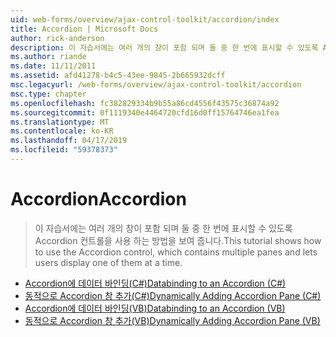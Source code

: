 ```yaml
---
uid: web-forms/overview/ajax-control-toolkit/accordion/index
title: Accordion | Microsoft Docs
author: rick-anderson
description: 이 자습서에는 여러 개의 창이 포함 되며 둘 중 한 번에 표시할 수 있도록 Accordion 컨트롤을 사용 하는 방법을 보여 줍니다.
ms.author: riande
ms.date: 11/11/2011
ms.assetid: afd41278-b4c5-43ee-9845-2b665932dcff
msc.legacyurl: /web-forms/overview/ajax-control-toolkit/accordion
msc.type: chapter
ms.openlocfilehash: fc382829334b9b55a86cd4556f43575c36874a92
ms.sourcegitcommit: 0f1119340e4464720cfd16d0ff15764746ea1fea
ms.translationtype: MT
ms.contentlocale: ko-KR
ms.lasthandoff: 04/17/2019
ms.locfileid: "59378373"
---
```

# <a name="accordion"></a><span data-ttu-id="f85b7-103">Accordion</span><span class="sxs-lookup"><span data-stu-id="f85b7-103">Accordion</span></span>

> <span data-ttu-id="f85b7-104">이 자습서에는 여러 개의 창이 포함 되며 둘 중 한 번에 표시할 수 있도록 Accordion 컨트롤을 사용 하는 방법을 보여 줍니다.</span><span class="sxs-lookup"><span data-stu-id="f85b7-104">This tutorial shows how to use the Accordion control, which contains multiple panes and lets users display one of them at a time.</span></span>


- [<span data-ttu-id="f85b7-105">Accordion에 데이터 바인딩(C#)</span><span class="sxs-lookup"><span data-stu-id="f85b7-105">Databinding to an Accordion (C#)</span></span>](databinding-to-an-accordion-cs.md)
- [<span data-ttu-id="f85b7-106">동적으로 Accordion 창 추가(C#)</span><span class="sxs-lookup"><span data-stu-id="f85b7-106">Dynamically Adding Accordion Pane (C#)</span></span>](dynamically-adding-an-accordion-pane-cs.md)
- [<span data-ttu-id="f85b7-107">Accordion에 데이터 바인딩(VB)</span><span class="sxs-lookup"><span data-stu-id="f85b7-107">Databinding to an Accordion (VB)</span></span>](databinding-to-an-accordion-vb.md)
- [<span data-ttu-id="f85b7-108">동적으로 Accordion 창 추가(VB)</span><span class="sxs-lookup"><span data-stu-id="f85b7-108">Dynamically Adding Accordion Pane (VB)</span></span>](dynamically-adding-an-accordion-pane-vb.md)
